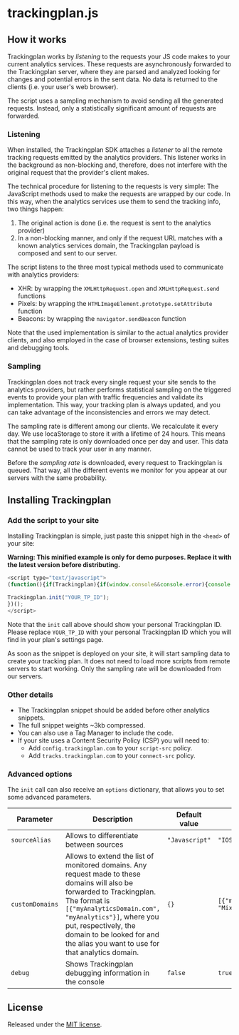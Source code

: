 [//]: <> (This file is meant for public user consumption.)

# trackingplan.js

## How it works

Trackingplan works by _listening_ to the requests your JS code makes to your current analytics services. These requests are asynchronously forwarded to the Trackingplan server, where they are parsed and analyzed looking for changes and potential errors in the sent data. No data is returned to the clients (i.e. your user's web browser).

The script uses a sampling mechanism to avoid sending all the generated requests. Instead, only a statistically significant amount of requests are forwarded.

### Listening

When installed, the Trackingplan SDK attaches a _listener_ to all the remote tracking requests emitted by the analytics providers. This listener works in the background as non-blocking and, therefore, does not interfere with the original request that the provider's client makes.

The technical procedure for listening to the requests is very simple: The JavaScript methods used to make the requests are wrapped by our code. In this way, when the analytics services use them to send the tracking info, two things happen:
1. The original action is done (i.e. the request is sent to the analytics provider)
2. In a non-blocking manner, and only if the request URL matches with a known analytics services domain, the Trackingplan payload is composed and sent to our server.

The script listens to the three most typical methods used to communicate with analytics providers:
- XHR: by wrapping the `XMLHttpRequest.open` and `XMLHttpRequest.send` functions
- Pixels: by wrapping the `HTMLImageElement.prototype.setAttribute` function
- Beacons: by wrapping the `navigator.sendBeacon` function

Note that the used implementation is similar to the actual analytics provider clients, and also employed in the case of browser extensions, testing suites and debugging tools.


### Sampling

Trackingplan does not track every single request your site sends to the analytics providers, but rather performs statistical sampling on the triggered events to provide your plan with traffic frequencies and validate its implementation. This way, your tracking plan is always updated, and you can take advantage of the inconsistencies and errors we may detect.

The sampling rate is different among our clients. We recalculate it every day. We use locaStorage to store it with a lifetime of 24 hours. This means that the sampling rate is only downloaded once per day and user. This data cannot be used to track your user in any manner.

Before the _sampling rate_ is downloaded, every request to Trackingplan is queued. That way, all the different events we monitor for you appear at our servers with the same probability.

## Installing Trackingplan

### Add the script to your site

Installing Trackingplan is simple, just paste this snippet high in the `<head>` of your site:

**Warning: This minified example is only for demo purposes. Replace it with the latest version before distributing.**

```javascript
<script type="text/javascript">
(function(){if(Trackingplan){if(window.console&&console.error){console.error('Trackingplan snippet included twice.');} return;} var Trackingplan=window.Trackingplan={queue:[],sdk:"js",sdkVersion:"1.0.0",providerDomains:{"google-analytics.com":"googleanalytics","segment.com":"segment","segment.io":"segment","quantserve.com":"quantserve","intercom.com":"intercom","amplitude":"amplitude","appsflyer":"appsflyer","fullstory":"fullstory","mixpanel":"mixpanel","kissmetrics":"kissmetrics","hull.io":"hull","hotjar":"hotjar"},options:{tpId:null,environment:"PRODUCTION",sourceAlias:null,trackingplanMethod:"xhr",debug:false,trackingplanEndpoint:"https://tracks.trackingplan.io",trackingplanConfigEndpoint:"https://config.trackingplan.io/",delayConfigDownload:10,ignoreSampling:false,},init:function(options){try{options=typeof options=='string'?{tpId:options}:options;Object.assign(Trackingplan.options,options);Trackingplan.options.debug&&console.log(Trackingplan.options);Trackingplan.installImageInterceptor();Trackingplan.installXHRInterceptor();Trackingplan.installBeaconInterceptor();if(!Trackingplan.getSampleRate()){setTimeout(Trackingplan.downloadSampleRate,Trackingplan.options.delayConfigDownload);} Trackingplan.options.debug&&console.log("trackingplan init finished");}catch(error){console.log("Trackingplan init error: ",error);}},installImageInterceptor:function(){var setsrc=Object.getOwnPropertyDescriptor(HTMLImageElement.prototype,"src").set; Object.defineProperty(HTMLImageElement.prototype,"src",{set:function(url){Trackingplan.processRequest({"method":"GET","endpoint":url,"protocol":"img"});return setsrc.apply(this,arguments);}});var setAttribute=HTMLImageElement.prototype.setAttribute;HTMLImageElement.prototype.setAttribute=function(key,value){if(key.toLowerCase()=="src"){Trackingplan.processRequest({"endpoint":value,"protocol":"img"});} return setAttribute.apply(this,arguments);}},installXHRInterceptor:function(){var open=window.XMLHttpRequest.prototype.open;var send=window.XMLHttpRequest.prototype.send;window.XMLHttpRequest.prototype.open=function(method,url,async,user,password){this._trackingplanUrl=url;this._trackingplanMethod=method;return open.apply(this,arguments);}; window.XMLHttpRequest.prototype.send=function(data){Trackingplan.processRequest({"method":this._trackingplanMethod,"endpoint":this._trackingplanUrl,"payload":data,"protocol":"xhr"});return send.apply(this,arguments);}},installBeaconInterceptor:function(){var sendBeacon=navigator.sendBeacon;navigator.sendBeacon=function(url,data){Trackingplan.processRequest({"method":"POST","endpoint":url,"payload":data,"protocol":"beacon"});return sendBeacon.apply(this,arguments);}},processRequest:function(request){try{function getAnalyticsProvider(endpoint){var matches=endpoint.match(/^https?\:\/\/([^\/?#]+)(?:[\/?#]|$)/i);var hostname=matches&&matches[1];if(!hostname)return false;for(var domain in Trackingplan.providerDomains){if(Trackingplan.providerDomains.hasOwnProperty(domain)&&hostname.indexOf(domain)!==-1)return Trackingplan.providerDomains[domain];}; return false;}; var provider=getAnalyticsProvider(request.endpoint);if(!provider)return;var sampleRate=Trackingplan.getSampleRate();if(!sampleRate){Trackingplan.queue.push(request);Trackingplan.options.debug&&console.log("queue size "+Trackingplan.queue.length);return false;}; if(!Trackingplan.options.ignoreSampling&&Math.random()>=(1 / sampleRate)){Trackingplan.options.debug&&console.log("bad luck request");return true;}; Trackingplan.sendDataToTrackingplan(Trackingplan.createRawTrack(request,provider),Trackingplan.options.trackingplanMethod);return true;}catch(error){console.error("Trackingplan process error",error,request);}},createRawTrack:function(request,provider){return{"provider":provider,"request":{"endpoint":request.endpoint,"method":request.method,"post_payload":request.payload||null,},"context":{"href":window.location.href,"hostname":window.location.hostname,"user_agent":navigator.userAgent},"tp_id":Trackingplan.options.tpId,"source_alias":Trackingplan.options.sourceAlias,"environment":Trackingplan.options.environment,"sdk":Trackingplan.sdk,"sdk_version":Trackingplan.sdkVersion}},sendDataToTrackingplan:function(trackingplanRawEvent,method){Trackingplan.options.debug&&console.log(trackingplanRawEvent);function sendDataToTrackingplanWithIMG(trackingplanRawEvent){var pixel_url=Trackingplan.trackingplanEndpoint+"?data="+encodeURIComponent(btoa(JSON.stringify(trackingplanRawEvent)));Trackingplan.options.debug&&console.log(pixel_url);var element=document.createElement("img");element.src=pixel_url;}; function sendDataToTrackingplanWithBeacon(trackingplanRawEvent){navigator.sendBeacon(Trackingplan.options.trackingplanEndpoint,JSON.stringify(trackingplanRawEvent));}; function sendDataToTrackingplanWithXHR(trackingplanRawEvent,callback){var xhr=new XMLHttpRequest();xhr.open("POST",Trackingplan.options.trackingplanEndpoint,true);xhr.send(JSON.stringify(trackingplanRawEvent));}; switch(method){case"img":sendDataToTrackingplanWithIMG(trackingplanRawEvent);break;case"xhr":sendDataToTrackingplanWithXHR(trackingplanRawEvent);break;case"beacon":sendDataToTrackingplanWithBeacon(trackingplanRawEvent);break;}},processQueue:function(){while(Trackingplan.queue.length){Trackingplan.options.debug&&console.log("queue shift "+Trackingplan.queue.length);var request=Trackingplan.queue.shift();Trackingplan.processRequest(request);}},sampleRateCookieName:"_trackingplan_sample_rate",sampleRateCookieDays:1,getSampleRate:function(){var b=document.cookie.match('(^|[^;]+)\\s*'+Trackingplan.sampleRateCookieName+'\\s*=\\s*([^;]+)');return b?b.pop():'';},setSampleRate:function(rate){var date=new Date();date.setTime(date.getTime()+(Trackingplan.sampleRateCookieDays*24*60*60*1000));var expires="; expires="+date.toGMTString();document.cookie=Trackingplan.sampleRateCookieName+"="+rate+expires+"; path=/";},downloadSampleRate:function(){var head=document.head;var script=document.createElement('script');script.type='text/javascript';script.async=true;script.crossorigin="anonymous";script.src=Trackingplan.options.trackingplanConfigEndpoint+"config-"+Trackingplan.options.tpId+".js";head.appendChild(script);}}

Trackingplan.init("YOUR_TP_ID");
})();
</script>
```

Note that the `init` call above should show your personal Trackingplan ID. Please replace `YOUR_TP_ID` with your personal Trackingplan ID which you will find in your plan's settings page.

As soon as the snippet is deployed on your site, it will start sampling data to create your tracking plan. It does not need to load more scripts from remote servers to start working. Only the sampling rate will be downloaded from our servers.

### Other details

- The Trackingplan snippet should be added before other analytics snippets.
- The full snippet weights ~3kb compressed.
- You can also use a Tag Manager to include the code.
- If your site uses a Content Security Policy (CSP) you will need to:
    - Add `config.trackingplan.com` to your `script-src` policy.
    - Add `tracks.trackingplan.com` to your `connect-src` policy.

### Advanced options

The `init` call can also receive an `options` dictionary, that allows you to set some advanced parameters.

| Parameter     | Description                                                                                                                                                                                                                                                                             | Default value | Example                        |
|---------------|-----------------------------------------------------------------------------------------------------------------------------------------------------------------------------------------------------------------------------------------------------------------------------------------|---------------|--------------------------------|
| `sourceAlias`   | Allows to differentiate between sources                                                                                                                                                                                                                                                 | `"Javascript"`  | `"IOS App"`                      |
| `customDomains` | Allows to extend the list of monitored domains. Any request made to these domains will also be forwarded to Trackingplan. The format is `[{"myAnalyticsDomain.com", "myAnalytics"}]`, where you put, respectively, the domain to be looked for and the alias you want to use for that analytics domain. | `{}`            | `[{"mixpanel.com", "Mixpanel"}]` |
| `debug`         | Shows Trackingplan debugging information in the console                                                                                                                                                                                                                                 | `false`         | `true`                           |

## License

Released under the [MIT license](LICENSE).